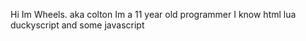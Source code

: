 Hi Im Wheels. aka colton Im a 11 year old programmer I know html lua duckyscript and some javascript
